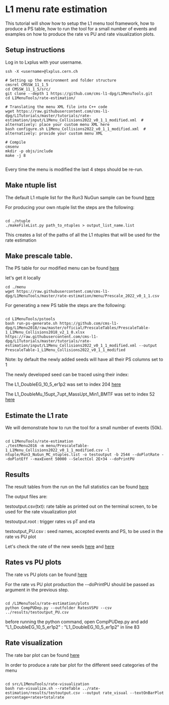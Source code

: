 # L1 menu rate estimation

This tutorial will show how to setup the L1 menu tool framework, how to produce a PS table, how to run the tool for a small number of events and examples on how to produce the rate vs PU and rate visualization plots.


## Setup instructions
Log in to Lxplus with your username.

```
ssh -X <username>@lxplus.cern.ch

# Setting up the environment and folder structure
cmsrel CMSSW_11_1_5
cd CMSSW_11_1_5/src/
git clone --depth 1 https://github.com/cms-l1-dpg/L1MenuTools.git
cd L1MenuTools/rate-estimation/

# Translating the menu XML file into C++ code
wget https://raw.githubusercontent.com/cms-l1-dpg/L1Tutorials/master/tutorials/rate-estimation/input/L1Menu_Collisions2022_v0_1_1_modified.xml  # alternatively: place your custom menu XML here
bash configure.sh L1Menu_Collisions2022_v0_1_1_modified.xml  # alternatively: provide your custom menu XML

# Compile
cmsenv
mkdir -p objs/include
make -j 8
 
```

Every time the menu is modified the last 4 steps should be re-run.

## Make ntuple list

The default L1 ntuple list for the Run3 NuGun sample can be found [here](https://github.com/cms-l1-dpg/L1MenuTools/blob/master/rate-estimation/ntuple/Run3_NuGun_MC_ntuples.list) 

For producing your own ntuple list the steps are the following: 

```

cd ./ntuple
./makeFileList.py path_to_ntuples > output_list_name.list

```

This creates a list of the paths of all the L1 ntuples that will be used for the rate estimation

## Make prescale table.

The PS table for our modified menu can be found [here](https://github.com/cms-l1-dpg/L1Tutorials/blob/master/tutorials/rate-estimation/input/PrescaleTable-1_L1Menu_Collisions2022_v0_1_1_modified.csv)

let's get it locally

```
cd ./menu
wget https://raw.githubusercontent.com/cms-l1-dpg/L1MenuTools/master/rate-estimation/menu/Prescale_2022_v0_1_1.csv

```

For generating a new PS table the steps are the following:

```

cd L1MenuTools/pstools
bash run-ps-generate.sh https://github.com/cms-l1-dpg/L1Menu2018/raw/master/official/PrescaleTables/PrescaleTable-1_L1Menu_Collisions2018_v2_1_0.xlsx https://raw.githubusercontent.com/cms-l1-dpg/L1Tutorials/master/tutorials/rate-estimation/input/L1Menu_Collisions2022_v0_1_1_modified.xml --output PrescaleTable-1_L1Menu_Collisions2022_v0_1_1_modified

```
Note: by default the newly added seeds will have all their PS columns set to 1

The newly developed seed can be traced using their index:

The L1\_DoubleEG\_10\_5\_er1p2  was set to index 204 [here](https://github.com/cms-l1-dpg/L1Tutorials/blob/master/tutorials/rate-estimation/input/PrescaleTable-1_L1Menu_Collisions2022_v0_1_1_modified.csv#L160)

The   L1\_DoubleMu\_15upt\_7upt\_MassUpt\_Min1\_BMTF  was set to index 52 [here](https://github.com/cms-l1-dpg/L1Tutorials/blob/master/tutorials/rate-estimation/input/PrescaleTable-1_L1Menu_Collisions2022_v0_1_1_modified.csv#L48)


## Estimate the L1 rate 

We will demonstrate how to run the tool for a small number of events (50k).

```

cd L1MenuTools/rate-estimation
./testMenu2016 -m menu/PrescaleTable-1_L1Menu_Collisions2022_v0_1_1_modified.csv -l ntuple/Run3_NuGun_MC_ntuples.list -o testoutput -b 2544 --doPlotRate --doPlotEff --maxEvent 50000 --SelectCol 2E+34 --doPrintPU

```


## Results

The result tables from the run on the full statistics can be found [here](https://github.com/cms-l1-dpg/L1Tutorials/tree/ratesAndPS/tutorials/rate-estimation/results)

The output files are:

testoutput.csv(txt): rate table as printed out on the terminal screen, to be used for the rate visualization plot

testoutput.root    : trigger rates vs pT and eta

testoutput\_PU.csv : seed names, accepted events and PS, to be used in the rate vs PU plot

Let's check the rate of the new seeds [here](https://github.com/cms-l1-dpg/L1Tutorials/blob/ratesAndPS/tutorials/rate-estimation/results/testoutput.csv#L48) and [here](https://github.com/cms-l1-dpg/L1Tutorials/blob/ratesAndPS/tutorials/rate-estimation/results/testoutput.csv#L160) 

## Rates vs PU plots

The rate vs PU plots can be found [here](https://github.com/cms-l1-dpg/L1Tutorials/tree/ratesAndPS/tutorials/rate-estimation/RateVsPU_plots/Plots_RatesVSPU_NewSeeds)

For the rate vs PU plot production the --doPrintPU should be passed as argument in the previous step.


```

cd /L1MenuTools/rate-estimation/plots
python CompPUDep.py --outfolder RatesVSPU --csv ../results/testoutput_PU.csv

```

before running the python command, open CompPUDep.py and add "L1\_DoubleEG\_10\_5\_er1p2" : "L1\_DoubleEG\_10\_5\_er1p2" in line 83


## Rate visualization

The rate bar plot can be found [here](https://github.com/cms-l1-dpg/L1Tutorials/blob/ratesAndPS/tutorials/rate-estimation/Rate_Visual/rate_visual_percentage%2Brates%2Btotalrate_barPlot.pdf)


In order to produce a rate bar plot for the different seed categories of the menu

```

cd src/L1MenuTools/rate-visualization
bash run-visualize.sh --rateTable ../rate-estimation/results/testoutput.csv --output rate_visual --textOnBarPlot percentage+rates+totalrate

```










